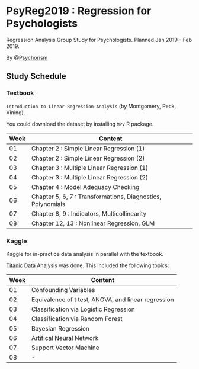 # PsyReg2019 : Regression for Psychologists

Regression Analysis Group Study for Psychologists. Planned Jan 2019 - Feb 2019.

By @[Psychorism](https://psychorism.github.io)

## Study Schedule 

### Textbook

 `Introduction to Linear Regression Analysis` (by Montgomery, Peck, Vining).

 You could download the dataset by installing `MPV` R package.

Week|Content
-|-
01|Chapter 2 : Simple Linear Regression (1)
02|Chapter 2 : Simple Linear Regression (2)
03|Chapter 3 : Multiple Linear Regression (1)
04|Chapter 3 : Multiple Linear Regression (2)
05|Chapter 4 : Model Adequacy Checking
06|Chapter 5, 6, 7 : Transformations, Diagnostics, Polynomials
07|Chapter 8, 9 : Indicators, Multicollinearity
08|Chapter 12, 13 : Nonlinear Regression, GLM


### Kaggle

Kaggle for in-practice data analysis in parallel with the textbook.

[Titanic](https://www.kaggle.com/c/titanic) Data Analysis was done. This included the following topics:

Week|Content
-|-
01|Confounding Variables
02|Equivalence of t test, ANOVA, and linear regression 
03|Classification via Logistic Regression
04|Classification via Random Forest
05|Bayesian Regression 
06|Artifical Neural Network
07|Support Vector Machine
08|-

 